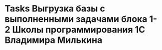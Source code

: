# Tasks Выгрузка базы с выполненными задачами блока 1-2 Школы программирования 1С Владимира Милькина
